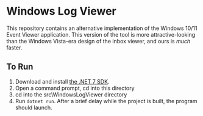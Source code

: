 # Windows Log Viewer

This repository contains an alternative implementation of the Windows 10/11 Event Viewer application.
This version of the tool is more attractive-looking than the Windows Vista-era design of the inbox
viewer, and ours is *much* faster.

## To Run

1. Download and install [the .NET 7 SDK](https://dotnet.microsoft.com/en-us/download/dotnet/thank-you/sdk-7.0.202-windows-x64-binaries).
2. Open a command prompt, cd into this directory
3. cd into the src\WindowsLogViewer directory
4. Run `dotnet run`. After a brief delay while the project is built, the program should launch.
